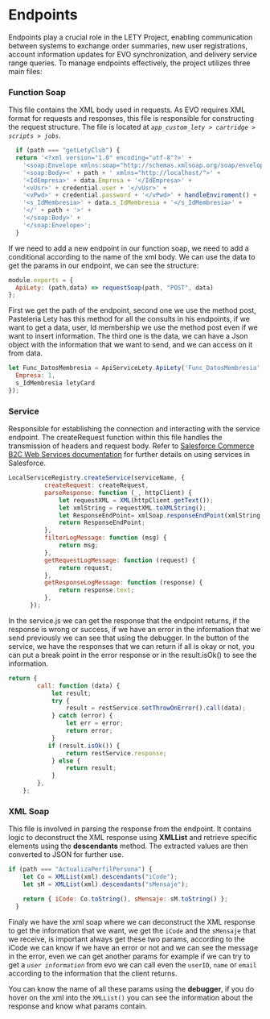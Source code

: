 # Endpoints #
Endpoints play a crucial role in the LETY Project, enabling communication between systems to exchange order summaries, new user registrations, account information updates for EVO synchronization, and delivery service range queries.
To manage endpoints effectively, the project utilizes three main files: 
  
  ### Function Soap ###
  This file contains the XML body used in requests. 
  As EVO requires XML format for requests and responses, this file is responsible for constructing the request structure. 
  The file is located at _`app_custom_lety > cartridge > scripts > jobs`_. 

  ```javascript
    if (path === "getLetyClub") {
    return '<?xml version="1.0" encoding="utf-8"?>' +
      '<soap:Envelope xmlns:soap="http://schemas.xmlsoap.org/soap/envelope/">' +
      '<soap:Body><' + path + ' xmlns="http://localhost/">' +
      '<IdEmpresa>' + data.Empresa + '</IdEmpresa>' +
      '<vUsr>' + credential.user + '</vUsr>' +
      '<vPwd>' + credential.password + '</vPwd>' + handleEnviroment() +
      '<s_IdMembresia>' + data.s_IdMembresia + '</s_IdMembresia>' +
      '</' + path + '>' +
      '</soap:Body>' +
      '</soap:Envelope>';
    }
  ```
  
  If we need to add a new endpoint in our function soap, we need to add a conditional according to the name of the xml body. We can use the data to get the params in our endpoint, we can see the structure:

  ```javascript
  module.exports = {
    ApiLety: (path,data) => requestSoap(path, "POST", data)
  };
  ```

  First we get the path of the endpoint, second one we use the method post, Pasteleria Lety has this method for all the consults in his endpoints, 
  if we want to get a data, user, Id membership we use the method post even if we want to insert information. The third one is the data, 
  we can have a Json object with the information that we want to send, and we can access on it from data.

  ```javascript
  let Func_DatosMembresia = ApiServiceLety.ApiLety('Func_DatosMembresia', {
    Empresa: 1,
    s_IdMembresia letyCard
  });
  ```

  ### Service ###
  Responsible for establishing the connection and interacting with the service endpoint. 
  The createRequest function within this file handles the transmission of headers and request body. 
  Refer to [Salesforce Commerce B2C Web Services documentation](https://developer.salesforce.com/docs/commerce/b2c-commerce/guide/b2c-webservices.html#create-a-service-instance) 
  for further details on using services in Salesforce. 

  ```javascript
  LocalServiceRegistry.createService(serviceName, {
            createRequest: createRequest,
            parseResponse: function (_, httpClient) {
                let requestXML = XML(httpClient.getText());
                let xmlString = requestXML.toXMLString();
                let ResponseEndPoint= xmlSoap.responseEndPoint(xmlString,pathJson);
                return ResponseEndPoint;
            },
            filterLogMessage: function (msg) {
                return msg;
            },
            getRequestLogMessage: function (request) {
                return request;
            },
            getResponseLogMessage: function (response) {
                return response.text;
            },
        });
  ```

In the service.js we can get the response that the endpoint returns, 
if the response is wrong or success, if we have an error in the information that we send previously we can see that using the debugger. 
In the button of the service, we have the responses that we can return if all is okay or not, you can put a break point in the error response or in the result.isOk() to see the information. 

```javascript
return {
        call: function (data) {
            let result;
            try {
                result = restService.setThrowOnError().call(data);
            } catch (error) {
                let err = error;
                return error;
            }
           if (result.isOk()) {
                return restService.response;
            } else {
                return result;
            }
        },
    };
```

### XML Soap ###

This file is involved in parsing the response from the endpoint. 
It contains logic to deconstruct the XML response using **XMLList** and retrieve specific elements using the **descendants** method. 
The extracted values are then converted to JSON for further use. 

```javascript
if (path === "ActualizaPerfilPersona") {
    let Co = XMLList(xml).descendants("iCode");
    let sM = XMLList(xml).descendants("sMensaje");

    return { iCode: Co.toString(), sMensaje: sM.toString() };
  }
```

Finaly we have the xml soap where we can deconstruct the XML response to get the information that we want, 
we get the `iCode` and the `sMensaje` that we receive, is important always get these two params, according to the iCode we can know if we have an error or not and we can see the message in the error, 
even we can get another params for example if we can try to get a _`user information`_ from evo we can call even the `userID`, `name` or `email` according to the information that the client returns. 

You can know the name of all these params using the **debugger**, if you do hover on the xml into the `XMLList()` you can see the information about the response and know what params contain.